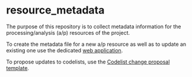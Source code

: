 # resource_metadata
The purpose of this repository is to collect metadata information for the processing/analysis (a/p) resources of the project. 

To create the metadata file for a new a/p resource as well as to update an existing one use the dedicated [web application](https://fairicube-md.dev.epsilon-italia.it/).

To propose updates to codelists, use the [Codelist change proposal template](https://github.com/FAIRiCUBE/resource-metadata/issues/new?assignees=&labels=&projects=&template=codelist_change_proposal.yml).

